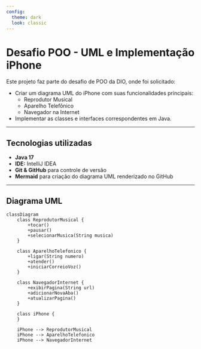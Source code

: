 ```yaml
---
config:
  theme: dark
  look: classic
---
```


# Desafio POO - UML e Implementação iPhone

Este projeto faz parte do desafio de POO da DIO, onde foi solicitado:

- Criar um diagrama UML do iPhone com suas funcionalidades principais:
  - Reprodutor Musical
  - Aparelho Telefônico
  - Navegador na Internet
- Implementar as classes e interfaces correspondentes em Java.

---

## Tecnologias utilizadas

- **Java 17**  
- **IDE:** IntelliJ IDEA  
- **Git & GitHub** para controle de versão  
- **Mermaid** para criação do diagrama UML renderizado no GitHub  

---

## Diagrama UML

```mermaid
classDiagram
    class ReprodutorMusical {
        +tocar()
        +pausar()
        +selecionarMusica(String musica)
    }

    class AparelhoTelefonico {
        +ligar(String numero)
        +atender()
        +iniciarCorreioVoz()
    }

    class NavegadorInternet {
        +exibirPagina(String url)
        +adicionarNovaAba()
        +atualizarPagina()
    }

    class iPhone {
    }

    iPhone --> ReprodutorMusical
    iPhone --> AparelhoTelefonico
    iPhone --> NavegadorInternet
